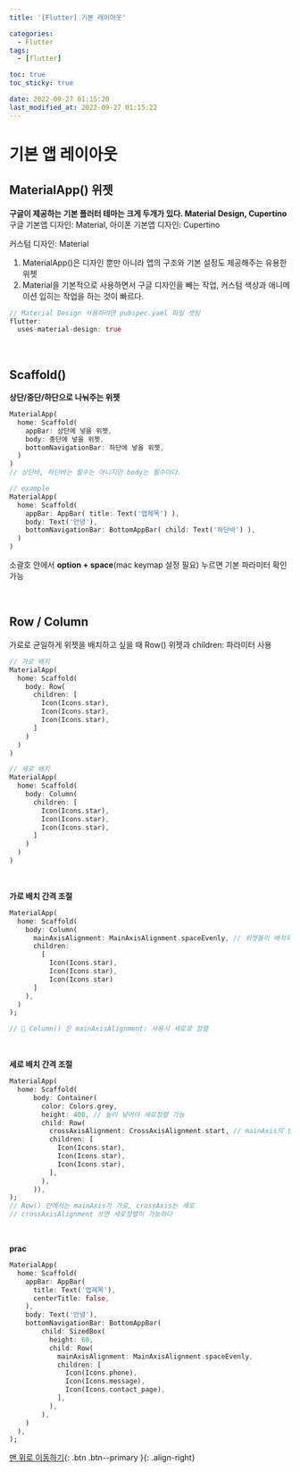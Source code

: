 ```yaml
---
title: '[Flutter] 기본 레이아웃'

categories:
  - Flutter
tags:
  - [flutter]

toc: true
toc_sticky: true

date: 2022-09-27 01:15:20
last_modified_at: 2022-09-27 01:15:22
---
```


# 기본 앱 레이아웃

## MaterialApp() 위젯

**구글이 제공하는 기본 플러터 테마는 크게 두개가 있다. Material Design, Cupertino**<br>
구글 기본앱 디자인: Material, 아이폰 기본앱 디자인: Cupertino<br>

커스텀 디자인: Material

1. MaterialApp()은 디자인 뿐만 아니라 앱의 구조와 기본 설정도 제공해주는 유용한 위젯
2. Material을 기본적으로 사용하면서 구글 디자인을 빼는 작업, 커스텀 색상과 애니메이션 입히는 작업을 하는 것이 빠르다.

```dart
// Material Design 사용하려면 pubspec.yaml 파일 셋팅
flutter:
  uses-material-design: true
```

<br>

## Scaffold()

**상단/중단/하단으로 나눠주는 위젯**

```dart
MaterialApp(
  home: Scaffold(
    appBar: 상단에 넣을 위젯,
    body: 중단에 넣을 위젯,
    bottomNavigationBar: 하단에 넣을 위젯,
  )
)
// 상단바, 하단바는 필수는 아니지만 body는 필수이다.
```

```dart
// example
MaterialApp(
  home: Scaffold(
    appBar: AppBar( title: Text('앱제목') ),
    body: Text('안녕'),
    bottomNavigationBar: BottomAppBar( child: Text('하단바') ),
  )
)
```

소괄호 안에서 **option + space**(mac keymap 설정 필요) 누르면 기본 파라미터 확인 가능

<br>

## Row / Column

가로로 균일하게 위젯을 배치하고 싶을 때 Row() 위젯과 children: 파라미터 사용

```dart
// 가로 배치
MaterialApp(
  home: Scaffold(
    body: Row(
      children: [
        Icon(Icons.star),
        Icon(Icons.star),
        Icon(Icons.star),
      ]
    )
  )
)
```

```dart
// 세로 배치
MaterialApp(
  home: Scaffold(
    body: Column(
      children: [
        Icon(Icons.star),
        Icon(Icons.star),
        Icon(Icons.star),
      ]
    )
  )
)
```

<br>

**가로 배치 간격 조절**

```dart
MaterialApp(
  home: Scaffold(
    body: Column(
      mainAxisAlignment: MainAxisAlignment.spaceEvenly, // 위젯들이 배치되는 간격을 조절할 수 있다.
      children:
        [
          Icon(Icons.star),
          Icon(Icons.star),
          Icon(Icons.star)
      ]
    ),
  )
);

// 📌 Column() 은 mainAxisAlignment: 사용시 세로로 정렬
```

<br>

**세로 배치 간격 조절**

```dart
MaterialApp(
  home: Scaffold(
      body: Container(
        color: Colors.grey,
        height: 400, // 높이 넣어야 세로정렬 가능
        child: Row(
          crossAxisAlignment: CrossAxisAlignment.start, // mainAxis의 반대가 crossAxis
          children: [
            Icon(Icons.star),
            Icon(Icons.star),
            Icon(Icons.star),
          ],
        ),
      )),
);
// Row() 안에서는 mainAxis가 가로, crossAxis는 세로
// crossAxisAlignment 쓰면 세로정렬이 가능하다
```

<br>

**prac**

```dart
MaterialApp(
  home: Scaffold(
    appBar: AppBar(
      title: Text('앱제목'),
      centerTitle: false,
    ),
    body: Text('안녕'),
    bottomNavigationBar: BottomAppBar(
        child: SizedBox(
          height: 60,
          child: Row(
            mainAxisAlignment: MainAxisAlignment.spaceEvenly,
            children: [
              Icon(Icons.phone),
              Icon(Icons.message),
              Icon(Icons.contact_page),
            ],
          ),
        ),
    )
  ),
);
```

[맨 위로 이동하기](#){: .btn .btn--primary }{: .align-right}
